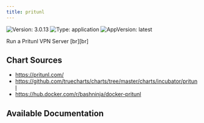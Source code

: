 ```yaml
---
title: pritunl
---
```


![Version: 3.0.13](https://img.shields.io/badge/Version-3.0.13-informational?style=flat-square) ![Type: application](https://img.shields.io/badge/Type-application-informational?style=flat-square) ![AppVersion: latest](https://img.shields.io/badge/AppVersion-latest-informational?style=flat-square)

Run a Pritunl VPN Server [br][br]


## Chart Sources

- https://pritunl.com/
- https://github.com/truecharts/charts/tree/master/charts/incubator/pritunl
- https://hub.docker.com/r/bashninja/docker-pritunl

## Available Documentation

